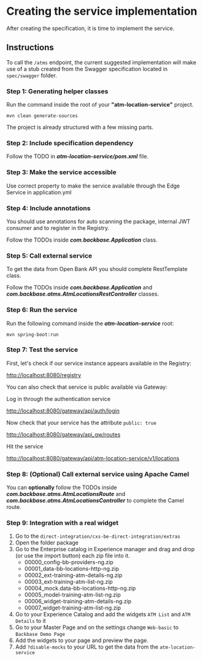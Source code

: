 # Creating the service implementation

After creating the specification, it is time to implement the service.

## Instructions

To call the `/atms` endpoint, the current suggested implementation will make use of a stub created from the Swagger specification located in `spec/swagger` folder. 

### Step 1: Generating helper classes

Run the command inside the root of your **"atm-location-service"** project.

	mvn clean generate-sources

The project is already structured with a few missing parts. 

### Step 2: Include specification dependency

Follow the TODO in ***atm-location-service/pom.xml*** file.

### Step 3: Make the service accessible

Use correct property to make the service available through the Edge Service in application.yml

### Step 4: Include annotations

You should use annotations for auto scanning the package, internal JWT consumer and to register in the Registry. 

Follow the TODOs inside ***com.backbase.Application*** class.

### Step 5: Call external service

To get the data from Open Bank API you should complete RestTemplate class.

Follow the TODOs inside ***com.backbase.Application*** and ***com.backbase.atms.AtmLocationsRestController*** classes.

### Step 6: Run the service

Run the following command inside the ***atm-location-service*** root:

	mvn spring-boot:run

### Step 7: Test the service

First, let's check if our service instance appears available in the Registry:

[http://localhost:8080/registry](http://localhost:8080/registry)

You can also check that service is public available via Gateway:

Log in through the authentication service

[http://localhost:8080/gateway/api/auth/login](http://localhost:8080/gateway/api/auth/login)

Now check that your service has the attribute `public: true`

[http://localhost:8080/gateway/api_gw/routes](http://localhost:8080/gateway/api_gw/routes)

Hit the service

[http://localhost:8080/gateway/api/atm-location-service/v1/locations](http://localhost:8080/gateway/api/atm-location-service/v1/locations)

### Step 8: (Optional) Call external service using Apache Camel

You can **optionally** follow the TODOs inside ***com.backbase.atms.AtmLocationsRoute*** and ***com.backbase.atms.AtmLocationsController*** to complete the Camel route.

### Step 9: Integration with a real widget

1. Go to the `direct-integration/cxs-be-direct-integration/extras`     
1. Open the folder package
1. Go to the Enterprise catalog in Experience manager and drag and drop (or use the import button) each zip file into it.
    * 00000_config-bb-providers-ng.zip
    * 00001_data-bb-locations-http-ng.zip
    * 00002_ext-training-atm-details-ng.zip
    * 00003_ext-training-atm-list-ng.zip
    * 00004_mock.data-bb-locations-http-ng.zip
    * 00005_model-training-atm-list-ng.zip
    * 00006_widget-training-atm-details-ng.zip
    * 00007_widget-training-atm-list-ng.zip
1. Go to your Experience Catalog and add the widgets `ATM List` and `ATM Details` to it
1. Go to your Master Page and on the settings change `Web-basic` to `Backbase Demo Page` 
1. Add the widgets to your page and preview the page.
1. Add `?disable-mocks` to your URL to get the data from the `atm-location-service`
    